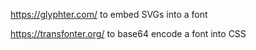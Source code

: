 https://glyphter.com/ to embed SVGs into a font

https://transfonter.org/ to base64 encode a font into CSS